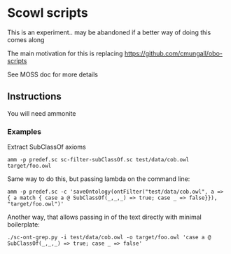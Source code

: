 # Scowl scripts

This is an experiment.. may be abandoned if a better way of doing this comes along

The main motivation for this is replacing https://github.com/cmungall/obo-scripts

See MOSS doc for more details

## Instructions

You will need ammonite

### Examples

Extract SubClassOf axioms

    amm -p predef.sc sc-filter-subClassOf.sc test/data/cob.owl target/foo.owl

Same way to do this, but passing lambda on the command line:

    amm -p predef.sc -c 'saveOntology(ontFilter("test/data/cob.owl", a => { a match { case a @ SubClassOf(_,_,_) => true; case _ => false}}), "target/foo.owl")'

Another way, that allows passing in of the text directly with minimal boilerplate:

    ./sc-ont-grep.py -i test/data/cob.owl -o target/foo.owl 'case a @ SubClassOf(_,_,_) => true; case _ => false'

